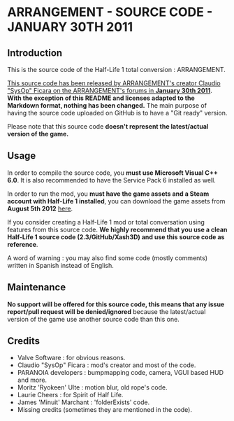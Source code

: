 ARRANGEMENT - SOURCE CODE - JANUARY 30TH 2011
======================

Introduction
----------

This is the source code of the Half-Life 1 total conversion : ARRANGEMENT.

[This source code has been released by ARRANGEMENT's creator Claudio "SysOp" Ficara on the ARRANGEMENT's forums in **January 30th 2011**](http://am.half-lifecreations.com/forums/index.php?topic=1155.0). **With the exception of this README and licenses adapted to the Markdown format, nothing has been changed.** The main purpose of having the source code uploaded on GitHub is to have a "Git ready" version.

Please note that this source code **doesn't represent the latest/actual version of the game.**

Usage
----------

In order to compile the source code, you **must use Microsoft Visual C++ 6.0**. It is also recommended to have the Service Pack 6 installed as well.

In order to run the mod, you **must have the game assets and a Steam account with Half-Life 1 installed**, you can download the game assets from **August 5th 2012** [here](https://dl.dropboxusercontent.com/u/10323577/am.pre.20120805.rar).

If you consider creating a Half-Life 1 mod or total conversation using features from this source code. **We highly recommend that you use a clean Half-Life 1 source code (2.3/GitHub/Xash3D) and use this source code as reference**.

A word of warning : you may also find some code (mostly comments) written in Spanish instead of English.

Maintenance
----------

**No support will be offered for this source code, this means that any issue report/pull request will be denied/ignored** because the latest/actual version of the game use another source code than this one.

Credits
----------

* Valve Software : for obvious reasons.
* Claudio "SysOp" Ficara : mod's creator and most of the code.
* PARANOIA developers : bumpmapping code, camera, VGUI based HUD and more.
* Moritz 'Ryokeen' Ulte : motion blur, old rope's code.
* Laurie Cheers : for Spirit of Half Life.
* James 'Minuit' Marchant : 'folderExists' code.
* Missing credits (sometimes they are mentioned in the code).
